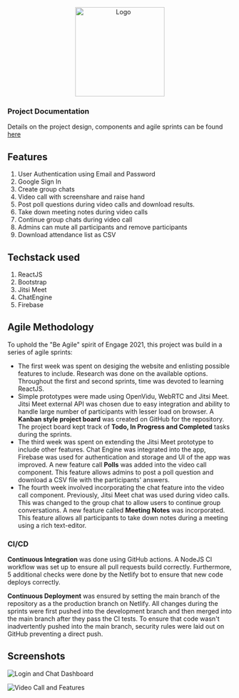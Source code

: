 <p align="center"><a href = "https://team-meet.netlify.app/"> <img src="https://team-meet.netlify.app/static/media/Logo.19626df0.svg" alt="Logo" width="200" ></a></p>


### Project Documentation
Details on the project design, components and agile sprints can be found <a href="https://drive.google.com/file/d/1JbgpAhh-zkI1aohQJ-bIg9FKZS5mEYNm/view?usp=sharing">here</a>

## Features

1. User Authentication using Email and Password
2. Google Sign In
3. Create group chats
4. Video call with screenshare and raise hand
5. Post poll questions during video calls and download results.
6. Take down meeting notes during video calls
7. Continue group chats during video call
8. Admins can mute all participants and remove participants
9. Download attendance list as CSV

## Techstack used

1. ReactJS
2. Bootstrap
3. Jitsi Meet
4. ChatEngine
5. Firebase

## Agile Methodology

To uphold the "Be Agile" spirit of Engage 2021, this project was build in a series of agile sprints:

- The first week was spent on desiging the website and enlisting possible features to include. Research was done on the available options. Throughout the first and second sprints, time was devoted to learning ReactJS.
- Simple prototypes were made using OpenVidu, WebRTC and Jitsi Meet. Jitsi Meet external API was chosen due to easy integration and ability to handle large number of participants with lesser load on browser. A **Kanban style project board** was created on GitHub for the repository. The project board kept track of **Todo, In Progress and Completed** tasks during the sprints.
- The third week was spent on extending the Jitsi Meet prototype to include other features. Chat Engine was integrated into the app, Firebase was used for authentication and storage and UI of the app was improved. A new feature call **Polls** was added into the video call component. This feature allows admins to post a poll question and download a CSV file with the participants' answers.
- The fourth week involved incorporating the chat feature into the video call component. Previously, Jitsi Meet chat was used during video calls. This was changed to the group chat to allow users to continue group conversations. A new feature called **Meeting Notes** was incorporated. This feature allows all participants to take down notes during a meeting using a rich text-editor.

### CI/CD

**Continuous Integration** was done using GitHub actions. A NodeJS CI workflow was set up to ensure all pull requests build correctly. Furthermore, 5 additional checks were done by the Netlify bot to ensure that new code deploys correctly.

**Continuous Deployment** was ensured by setting the main branch of the repository as a the production branch on Netlify. All changes during the sprints were first pushed into the development branch and then merged into the main branch after they pass the CI tests. To ensure that code wasn't inadvertently pushed into the main branch, security rules were laid out on GitHub preventing a direct push.

## Screenshots
![Login and Chat Dashboard](https://user-images.githubusercontent.com/75874394/125432582-818e433c-3f5c-446f-b730-a4ae6f68f748.gif)

![Video Call and Features](https://user-images.githubusercontent.com/75874394/125432859-61ca2289-e207-421d-98a4-41949cd7bba6.gif)

